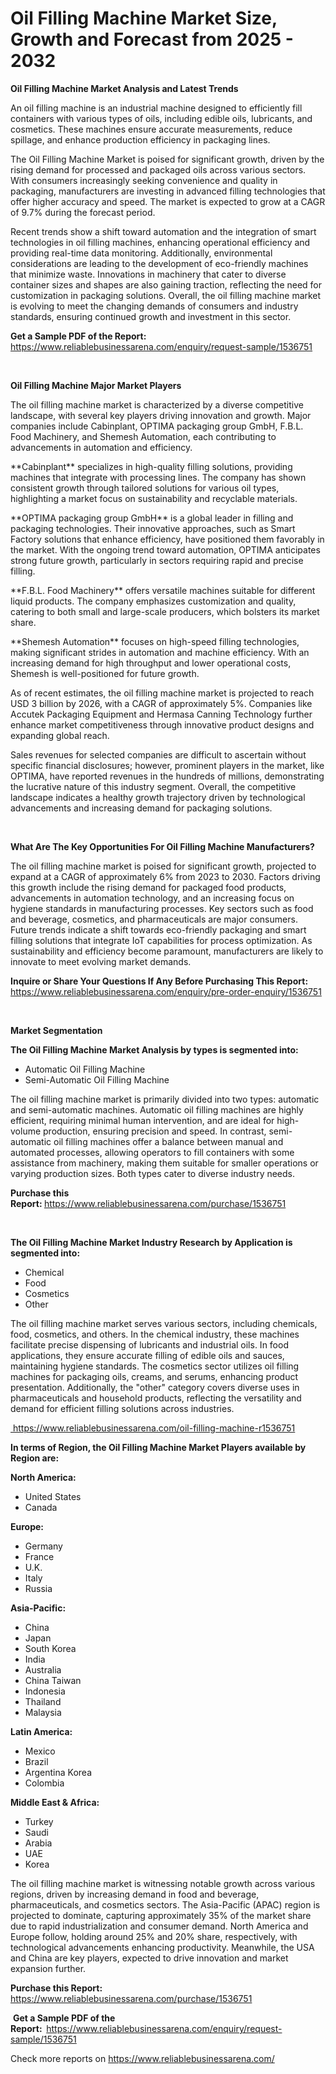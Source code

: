 <p><h1>Oil Filling Machine Market Size, Growth and Forecast from 2025 - 2032</h1></p><p><strong>Oil Filling Machine Market Analysis and Latest Trends</strong></p>
<p><p>An oil filling machine is an industrial machine designed to efficiently fill containers with various types of oils, including edible oils, lubricants, and cosmetics. These machines ensure accurate measurements, reduce spillage, and enhance production efficiency in packaging lines.</p><p>The Oil Filling Machine Market is poised for significant growth, driven by the rising demand for processed and packaged oils across various sectors. With consumers increasingly seeking convenience and quality in packaging, manufacturers are investing in advanced filling technologies that offer higher accuracy and speed. The market is expected to grow at a CAGR of 9.7% during the forecast period. </p><p>Recent trends show a shift toward automation and the integration of smart technologies in oil filling machines, enhancing operational efficiency and providing real-time data monitoring. Additionally, environmental considerations are leading to the development of eco-friendly machines that minimize waste. Innovations in machinery that cater to diverse container sizes and shapes are also gaining traction, reflecting the need for customization in packaging solutions. Overall, the oil filling machine market is evolving to meet the changing demands of consumers and industry standards, ensuring continued growth and investment in this sector.</p></p>
<p><strong>Get a Sample PDF of the Report:&nbsp;</strong> <a href="https://www.reliablebusinessarena.com/enquiry/request-sample/1536751?utm_campaign=2534&utm_medium=2&utm_source=Github&utm_content=ia&utm_term=22022025&utm_id=oil-filling-machine">https://www.reliablebusinessarena.com/enquiry/request-sample/1536751</a></p>
<p>&nbsp;</p>
<p><strong>Oil Filling Machine Major Market Players</strong></p>
<p><p>The oil filling machine market is characterized by a diverse competitive landscape, with several key players driving innovation and growth. Major companies include Cabinplant, OPTIMA packaging group GmbH, F.B.L. Food Machinery, and Shemesh Automation, each contributing to advancements in automation and efficiency.</p><p>**Cabinplant** specializes in high-quality filling solutions, providing machines that integrate with processing lines. The company has shown consistent growth through tailored solutions for various oil types, highlighting a market focus on sustainability and recyclable materials.</p><p>**OPTIMA packaging group GmbH** is a global leader in filling and packaging technologies. Their innovative approaches, such as Smart Factory solutions that enhance efficiency, have positioned them favorably in the market. With the ongoing trend toward automation, OPTIMA anticipates strong future growth, particularly in sectors requiring rapid and precise filling.</p><p>**F.B.L. Food Machinery** offers versatile machines suitable for different liquid products. The company emphasizes customization and quality, catering to both small and large-scale producers, which bolsters its market share.</p><p>**Shemesh Automation** focuses on high-speed filling technologies, making significant strides in automation and machine efficiency. With an increasing demand for high throughput and lower operational costs, Shemesh is well-positioned for future growth.</p><p>As of recent estimates, the oil filling machine market is projected to reach USD 3 billion by 2026, with a CAGR of approximately 5%. Companies like Accutek Packaging Equipment and Hermasa Canning Technology further enhance market competitiveness through innovative product designs and expanding global reach.</p><p>Sales revenues for selected companies are difficult to ascertain without specific financial disclosures; however, prominent players in the market, like OPTIMA, have reported revenues in the hundreds of millions, demonstrating the lucrative nature of this industry segment. Overall, the competitive landscape indicates a healthy growth trajectory driven by technological advancements and increasing demand for packaging solutions.</p></p>
<p>&nbsp;</p>
<p><strong>What Are The Key Opportunities For Oil Filling Machine Manufacturers?</strong></p>
<p><p>The oil filling machine market is poised for significant growth, projected to expand at a CAGR of approximately 6% from 2023 to 2030. Factors driving this growth include the rising demand for packaged food products, advancements in automation technology, and an increasing focus on hygiene standards in manufacturing processes. Key sectors such as food and beverage, cosmetics, and pharmaceuticals are major consumers. Future trends indicate a shift towards eco-friendly packaging and smart filling solutions that integrate IoT capabilities for process optimization. As sustainability and efficiency become paramount, manufacturers are likely to innovate to meet evolving market demands.</p></p>
<p><strong>Inquire or Share Your Questions If Any Before Purchasing This Report:</strong> <a href="https://www.reliablebusinessarena.com/enquiry/pre-order-enquiry/1536751?utm_campaign=2534&utm_medium=2&utm_source=Github&utm_content=ia&utm_term=22022025&utm_id=oil-filling-machine">https://www.reliablebusinessarena.com/enquiry/pre-order-enquiry/1536751</a></p>
<p>&nbsp;</p>
<p><strong>Market Segmentation</strong></p>
<p><strong>The Oil Filling Machine Market Analysis by types is segmented into:</strong></p>
<p><ul><li>Automatic Oil Filling Machine</li><li>Semi-Automatic Oil Filling Machine</li></ul></p>
<p><p>The oil filling machine market is primarily divided into two types: automatic and semi-automatic machines. Automatic oil filling machines are highly efficient, requiring minimal human intervention, and are ideal for high-volume production, ensuring precision and speed. In contrast, semi-automatic oil filling machines offer a balance between manual and automated processes, allowing operators to fill containers with some assistance from machinery, making them suitable for smaller operations or varying production sizes. Both types cater to diverse industry needs.</p></p>
<p><strong>Purchase this Report:&nbsp;</strong><a href="https://www.reliablebusinessarena.com/purchase/1536751?utm_campaign=2534&utm_medium=2&utm_source=Github&utm_content=ia&utm_term=22022025&utm_id=oil-filling-machine">https://www.reliablebusinessarena.com/purchase/1536751</a></p>
<p>&nbsp;</p>
<p><strong>The Oil Filling Machine Market Industry Research by Application is segmented into:</strong></p>
<p><ul><li>Chemical</li><li>Food</li><li>Cosmetics</li><li>Other</li></ul></p>
<p><p>The oil filling machine market serves various sectors, including chemicals, food, cosmetics, and others. In the chemical industry, these machines facilitate precise dispensing of lubricants and industrial oils. In food applications, they ensure accurate filling of edible oils and sauces, maintaining hygiene standards. The cosmetics sector utilizes oil filling machines for packaging oils, creams, and serums, enhancing product presentation. Additionally, the "other" category covers diverse uses in pharmaceuticals and household products, reflecting the versatility and demand for efficient filling solutions across industries.</p></p>
<p><a href="https://www.reliablebusinessarena.com/oil-filling-machine-r1536751?utm_campaign=2534&utm_medium=2&utm_source=Github&utm_content=ia&utm_term=22022025&utm_id=oil-filling-machine">&nbsp;https://www.reliablebusinessarena.com/oil-filling-machine-r1536751</a></p>
<p><strong>In terms of Region, the Oil Filling Machine Market Players available by Region are:</strong></p>
<p>
    <p> <strong> North America: </strong>
        <ul>
            <li>United States</li>
            <li>Canada</li>
        </ul>
        </p> 
    <p> <strong> Europe: </strong>
        <ul>
            <li>Germany</li>
            <li>France</li>
            <li>U.K.</li>
            <li>Italy</li>
            <li>Russia</li>
        </ul>
        </p> 
    <p> <strong> Asia-Pacific: </strong>
        <ul>
            <li>China</li>
            <li>Japan</li>
            <li>South Korea</li>
            <li>India</li>
            <li>Australia</li>
            <li>China Taiwan</li>
            <li>Indonesia</li>
            <li>Thailand</li>
            <li>Malaysia</li>
        </ul>
        </p> 
    <p> <strong> Latin America: </strong>
        <ul>
            <li>Mexico</li>
            <li>Brazil</li>
            <li>Argentina Korea</li>
            <li>Colombia</li>
        </ul>
        </p> 
    <p> <strong> Middle East & Africa: </strong>
        <ul>
            <li>Turkey</li>
            <li>Saudi</li>
            <li>Arabia</li>
            <li>UAE</li>
            <li>Korea</li>
        </ul>
    </p>
    </p>
<p><p>The oil filling machine market is witnessing notable growth across various regions, driven by increasing demand in food and beverage, pharmaceuticals, and cosmetics sectors. The Asia-Pacific (APAC) region is projected to dominate, capturing approximately 35% of the market share due to rapid industrialization and consumer demand. North America and Europe follow, holding around 25% and 20% share, respectively, with technological advancements enhancing productivity. Meanwhile, the USA and China are key players, expected to drive innovation and market expansion further.</p></p>
<p><strong>Purchase this Report: </strong><a href="https://www.reliablebusinessarena.com/purchase/1536751?utm_campaign=2534&utm_medium=2&utm_source=Github&utm_content=ia&utm_term=22022025&utm_id=oil-filling-machine">https://www.reliablebusinessarena.com/purchase/1536751</a></p>
<p>&nbsp;<strong>Get a Sample PDF of the Report:&nbsp;&nbsp;</strong><a href="https://www.reliablebusinessarena.com/enquiry/request-sample/1536751?utm_campaign=2534&utm_medium=2&utm_source=Github&utm_content=ia&utm_term=22022025&utm_id=oil-filling-machine">https://www.reliablebusinessarena.com/enquiry/request-sample/1536751</a></p>
<p><strong></strong></p>
<p>Check more reports on <a href="https://www.reliablebusinessarena.com/?utm_campaign=2534&utm_medium=2&utm_source=Github&utm_content=ia&utm_term=22022025&utm_id=oil-filling-machine">https://www.reliablebusinessarena.com/</a></p>